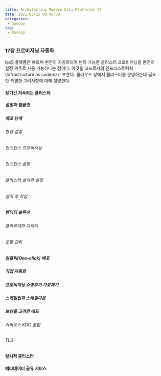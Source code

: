 ```yaml
---
title: Architecting Modern Data Platforms 17
date: 2021-03-15 08:45:00
categories:
 - hadoop
tag:
 - hadoop
---
```


### 17장 프로비저닝 자동화

IasS 플랫폼은 빠르며 완전히 자동화되어 반복 가능한 클러스터 프로비저닝을 완전히 설정 위주로 사용 가능하다는 점이다. 이것을 코드로서의 인프라스트럭처(Infrastructure as code)라고 부른다. 클라우드 상에서 클러스터를 운영하는데 필요한 특별한 고려사항에 대해 설명한다.

<!-- more -->

#### 장기간 지속되는 클러스터

##### 설정과 템플릿

##### 배포 단계

###### 환경 설정

###### 인스턴스 프로비저닝

###### 인스턴스 설정

###### 클러스터 설치와 설정

###### 설치 후 작업

##### 벤더의 솔루션

###### 클라우데라 디렉터

###### 운영 관리



##### 원클릭(One-click) 배포

##### 직접 자동화

##### 프로비저닝 수명주기 가로채기

##### 스케일업과 스케일다운

##### 보안을 고려한 배포

###### 커버로스 KDC 통합

###### TLS



#### 일시적 클러스터



#### 메타데이터 공유 서비스